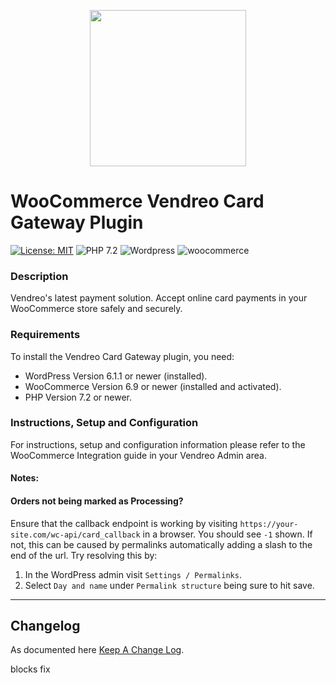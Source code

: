 <p align="center">   
    <img src="https://cdn.vendreo.com/images/vendreo-fullcolour.svg" width="250" height="auto">
</p>

# WooCommerce Vendreo Card Gateway Plugin

[![License: MIT](https://img.shields.io/badge/License-MIT-yellow.svg)](https://opensource.org/licenses/MIT)
![PHP 7.2](https://img.shields.io/badge/PHP-7.2-blue.svg)
![Wordpress](https://img.shields.io/badge/wordpress-v6.1.1-green)
![woocommerce](https://img.shields.io/badge/woocommerce-v6.9-green)

### Description

Vendreo's latest payment solution. Accept online card payments in your WooCommerce store safely and securely.

### Requirements

To install the Vendreo Card Gateway plugin, you need:

* WordPress Version 6.1.1 or newer (installed).
* WooCommerce Version 6.9 or newer (installed and activated).
* PHP Version 7.2 or newer.

### Instructions, Setup and Configuration

For instructions, setup and configuration information please refer to the WooCommerce Integration guide in your Vendreo
Admin area.


#### Notes:
#### Orders not being marked as Processing?
Ensure that the callback endpoint is working by visiting `https://your-site.com/wc-api/card_callback` in a browser.
You should see `-1` shown.
If not, this can be caused by permalinks automatically adding a slash to the end of the url.
Try resolving this by:
1. In the WordPress admin visit `Settings / Permalinks`.
2. Select `Day and name` under `Permalink structure` being sure to hit save.

---

## Changelog

As documented here [Keep A Change Log](https://keepachangelog.com/en/1.0.0/).

blocks fix
